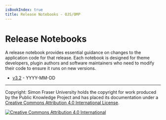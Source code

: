 ```yaml
---
isBookIndex: true
title: Release Notebooks - OJS/OMP
---
```


# Release Notebooks

A release notebook provides essential guidance on changes to the application code for that release. Each notebook is designed for theme developers, plugin authors and software maintainers who need to modify their code to ensure it runs on new versions.

- [v3.2](en/3.2-release-notebook) - YYYY-MM-DD

-----

Copyright: Simon Fraser University holds the copyright for work produced by the Public Knowledge Project and has placed its documentation under a [Creative Commons Attribution 4.0 International License](https://creativecommons.org/licenses/by/4.0/).

[![](https://licensebuttons.net/l/by/4.0/88x31.png "Creative Commons Attribution 4.0 International")](https://creativecommons.org/licenses/by/4.0/)
